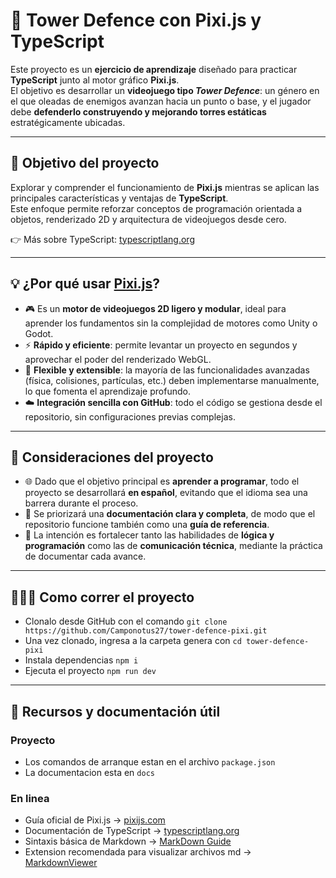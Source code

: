 # 🏰 Tower Defence con Pixi.js y TypeScript

Este proyecto es un **ejercicio de aprendizaje** diseñado para practicar **TypeScript** junto al motor gráfico **Pixi.js**.  
El objetivo es desarrollar un **videojuego tipo *Tower Defence***: un género en el que oleadas de enemigos avanzan hacia un punto o base, y el jugador debe **defenderlo construyendo y mejorando torres estáticas** estratégicamente ubicadas.

---

## 🎯 Objetivo del proyecto

Explorar y comprender el funcionamiento de **Pixi.js** mientras se aplican las principales características y ventajas de **TypeScript**.  
Este enfoque permite reforzar conceptos de programación orientada a objetos, renderizado 2D y arquitectura de videojuegos desde cero.

👉 Más sobre TypeScript: [typescriptlang.org](https://www.typescriptlang.org/)

---

## 💡 ¿Por qué usar [Pixi.js](https://pixijs.com/8.x/guides/getting-started/intro)?

- 🎮 Es un **motor de videojuegos 2D ligero y modular**, ideal para aprender los fundamentos sin la complejidad de motores como Unity o Godot.  
- ⚡ **Rápido y eficiente**: permite levantar un proyecto en segundos y aprovechar el poder del renderizado WebGL.  
- 🧱 **Flexible y extensible**: la mayoría de las funcionalidades avanzadas (física, colisiones, partículas, etc.) deben implementarse manualmente, lo que fomenta el aprendizaje profundo.  
- ☁️ **Integración sencilla con GitHub**: todo el código se gestiona desde el repositorio, sin configuraciones previas complejas.

---

## 🧩 Consideraciones del proyecto

- 🌐 Dado que el objetivo principal es **aprender a programar**, todo el proyecto se desarrollará **en español**, evitando que el idioma sea una barrera durante el proceso.  
- 🧾 Se priorizará una **documentación clara y completa**, de modo que el repositorio funcione también como una **guía de referencia**.  
- 💬 La intención es fortalecer tanto las habilidades de **lógica y programación** como las de **comunicación técnica**, mediante la práctica de documentar cada avance.

---

## 🏃🏻‍♂️ Como correr el proyecto

- Clonalo desde GitHub con el comando `git clone https://github.com/Camponotus27/tower-defence-pixi.git`
- Una vez clonado, ingresa a la carpeta genera con `cd tower-defence-pixi`
- Instala dependencias `npm i`
- Ejecuta el proyecto `npm run dev`

---

## 📘 Recursos y documentación útil

### Proyecto

- Los comandos de arranque estan en el archivo `package.json`
- La documentacion esta en `docs`

### En linea

- Guía oficial de Pixi.js → [pixijs.com](https://pixijs.com/8.x/guides/getting-started/intro)  
- Documentación de TypeScript → [typescriptlang.org](https://www.typescriptlang.org/)  
- Sintaxis básica de Markdown → [MarkDown Guide](https://www.markdownguide.org/basic-syntax/)
- Extension recomendada para visualizar archivos md → [MarkdownViewer](https://marketplace.visualstudio.com/items?itemName=MarkdownViewer.enhanced-md-editor)